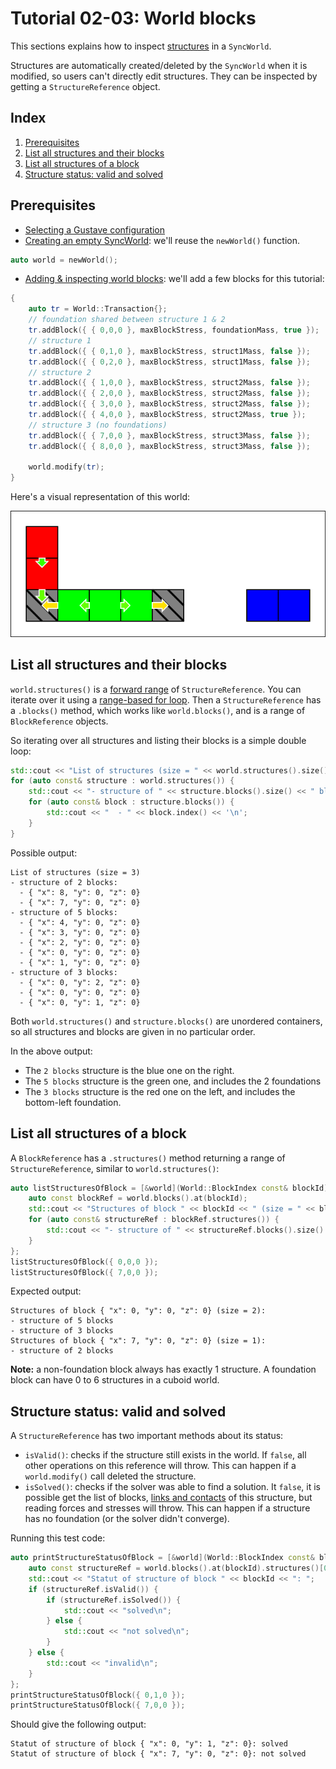 # Tutorial 02-03: World blocks

This sections explains how to inspect [structures](../../../lexicon.md#structure) in a `SyncWorld`.

Structures are automatically created/deleted by the `SyncWorld` when it is modified, so users can't directly edit structures. They can be inspected by getting a `StructureReference` object.

## Index

1. [Prerequisites](#prerequisites)
1. [List all structures and their blocks](#list-all-structures-and-their-blocks)
1. [List all structures of a block](#list-all-structures-of-a-block)
1. [Structure status: valid and solved](#structure-status-valid-and-solved)

## Prerequisites

- [Selecting a Gustave configuration](../../01-getting-started/README.md)
- [Creating an empty SyncWorld](../01-creating-world/README.md): we'll reuse the `newWorld()` function.

```c++
auto world = newWorld();
```

- [Adding & inspecting world blocks](../02-world-blocks/README.md): we'll add a few blocks for this tutorial:

```c++
{
    auto tr = World::Transaction{};
    // foundation shared between structure 1 & 2
    tr.addBlock({ { 0,0,0 }, maxBlockStress, foundationMass, true });
    // structure 1
    tr.addBlock({ { 0,1,0 }, maxBlockStress, struct1Mass, false });
    tr.addBlock({ { 0,2,0 }, maxBlockStress, struct1Mass, false });
    // structure 2
    tr.addBlock({ { 1,0,0 }, maxBlockStress, struct2Mass, false });
    tr.addBlock({ { 2,0,0 }, maxBlockStress, struct2Mass, false });
    tr.addBlock({ { 3,0,0 }, maxBlockStress, struct2Mass, false });
    tr.addBlock({ { 4,0,0 }, maxBlockStress, struct2Mass, true });
    // structure 3 (no foundations)
    tr.addBlock({ { 7,0,0 }, maxBlockStress, struct3Mass, false });
    tr.addBlock({ { 8,0,0 }, maxBlockStress, struct3Mass, false });

    world.modify(tr);
}
```

Here's a visual representation of this world:

![](world.svg)

## List all structures and their blocks

`world.structures()` is a [forward range](https://en.cppreference.com/w/cpp/ranges/forward_range) of `StructureReference`. You can iterate over it using a [range-based for loop](https://en.cppreference.com/w/cpp/language/range-for). Then a `StructureReference` has a `.blocks()` method, which works like `world.blocks()`, and is a range of `BlockReference` objects.

So iterating over all structures and listing their blocks is a simple double loop:

```c++
std::cout << "List of structures (size = " << world.structures().size() << ")\n";
for (auto const& structure : world.structures()) {
    std::cout << "- structure of " << structure.blocks().size() << " blocks:\n";
    for (auto const& block : structure.blocks()) {
        std::cout << "  - " << block.index() << '\n';
    }
}
```

Possible output:

```
List of structures (size = 3)
- structure of 2 blocks:
  - { "x": 8, "y": 0, "z": 0}
  - { "x": 7, "y": 0, "z": 0}
- structure of 5 blocks:
  - { "x": 4, "y": 0, "z": 0}
  - { "x": 3, "y": 0, "z": 0}
  - { "x": 2, "y": 0, "z": 0}
  - { "x": 0, "y": 0, "z": 0}
  - { "x": 1, "y": 0, "z": 0}
- structure of 3 blocks:
  - { "x": 0, "y": 2, "z": 0}
  - { "x": 0, "y": 0, "z": 0}
  - { "x": 0, "y": 1, "z": 0}
```

Both `world.structures()` and `structure.blocks()` are unordered containers, so all structures and blocks are given in no particular order.

In the above output:

- The `2 blocks` structure is the blue one on the right.
- The `5 blocks` structure is the green one, and includes the 2 foundations
- The `3 blocks` structure is the red one on the left, and includes the bottom-left foundation.

## List all structures of a block

A `BlockReference` has a `.structures()` method returning a range of `StructureReference`, similar to `world.structures()`:

```c++
auto listStructuresOfBlock = [&world](World::BlockIndex const& blockId) -> void {
    auto const blockRef = world.blocks().at(blockId);
    std::cout << "Structures of block " << blockId << " (size = " << blockRef.structures().size() << "):\n";
    for (auto const& structureRef : blockRef.structures()) {
        std::cout << "- structure of " << structureRef.blocks().size() << " blocks\n";
    }
};
listStructuresOfBlock({ 0,0,0 });
listStructuresOfBlock({ 7,0,0 });
```

Expected output:

```
Structures of block { "x": 0, "y": 0, "z": 0} (size = 2):
- structure of 5 blocks
- structure of 3 blocks
Structures of block { "x": 7, "y": 0, "z": 0} (size = 1):
- structure of 2 blocks
```

**Note:** a non-foundation block always has exactly 1 structure. A foundation block can have 0 to 6 structures in a cuboid world.

## Structure status: valid and solved

A `StructureReference` has two important methods about its status:

- `isValid()`: checks if the structure still exists in the world. If `false`, all other operations on this reference will throw. This can happen if a `world.modify()` call deleted the structure.
- `isSolved()`: checks if the solver was able to find a solution. It `false`, it is possible get the list of blocks, [links and contacts](../../../lexicon.md#links-and-contacts) of this structure, but reading forces and stresses will throw. This can happen if a structure has no foundation (or the solver didn't converge).

Running this test code:

```c++
auto printStructureStatusOfBlock = [&world](World::BlockIndex const& blockId) -> void {
    auto const structureRef = world.blocks().at(blockId).structures()[0];
    std::cout << "Statut of structure of block " << blockId << ": ";
    if (structureRef.isValid()) {
        if (structureRef.isSolved()) {
            std::cout << "solved\n";
        } else {
            std::cout << "not solved\n";
        }
    } else {
        std::cout << "invalid\n";
    }
};
printStructureStatusOfBlock({ 0,1,0 });
printStructureStatusOfBlock({ 7,0,0 });
```

Should give the following output:

```
Statut of structure of block { "x": 0, "y": 1, "z": 0}: solved
Statut of structure of block { "x": 7, "y": 0, "z": 0}: not solved
```
